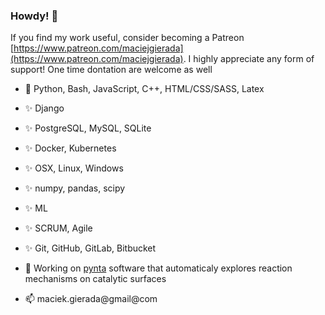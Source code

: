 ### Howdy! 👋

If you find my work useful, consider becoming a Patreon [https://www.patreon.com/maciejgierada](https://www.patreon.com/maciejgierada). I highly appreciate any form of support! One time dontation are welcome as well [](paypal.me/mgierada)

- 🐍 Python, Bash, JavaScript, C++, HTML/CSS/SASS, Latex
- ✨ Django
- ✨ PostgreSQL, MySQL, SQLite
- ✨ Docker, Kubernetes
- ✨ OSX, Linux, Windows
- ✨ numpy, pandas, scipy
- ✨ ML
- ✨ SCRUM, Agile
- ✨ Git, GitHub, GitLab, Bitbucket

- 🔭 Working on [pynta](https://github.com/zadorlab/pynta) software that automaticaly explores reaction mechanisms on catalytic surfaces

- 📫 maciek.gierada@gmail@com

